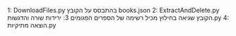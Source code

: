 1:
DownloadFiles.py
בהתבסס על הקובץ books.json
2:
ExtractAndDelete.py
הקובץ שגיאה בחילוץ מכיל רשימה של הספרים הפגומים
3:
ירידות שורה והדגשות.py
4:
הוצאה מתיקיות.py
